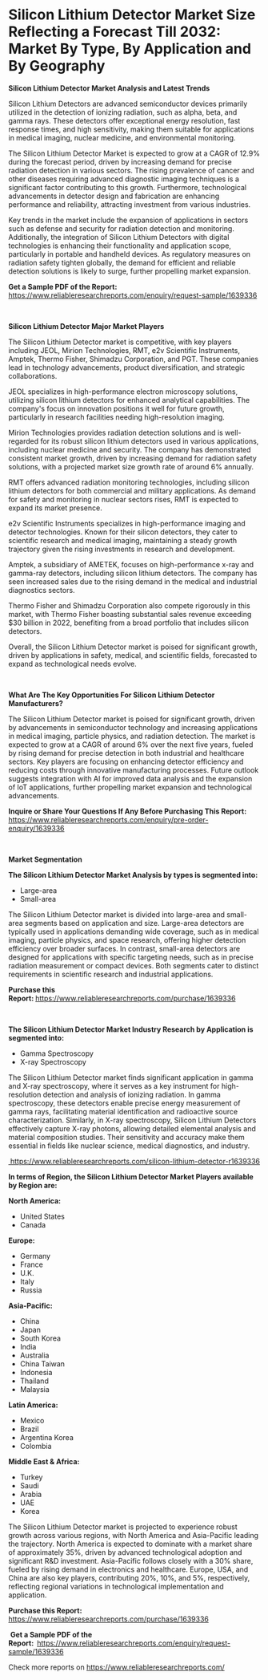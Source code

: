 <p><h1>Silicon Lithium Detector Market Size Reflecting a Forecast Till 2032: Market By Type, By Application and By Geography</h1></p><p><strong>Silicon Lithium Detector Market Analysis and Latest Trends</strong></p>
<p><p>Silicon Lithium Detectors are advanced semiconductor devices primarily utilized in the detection of ionizing radiation, such as alpha, beta, and gamma rays. These detectors offer exceptional energy resolution, fast response times, and high sensitivity, making them suitable for applications in medical imaging, nuclear medicine, and environmental monitoring.</p><p>The Silicon Lithium Detector Market is expected to grow at a CAGR of 12.9% during the forecast period, driven by increasing demand for precise radiation detection in various sectors. The rising prevalence of cancer and other diseases requiring advanced diagnostic imaging techniques is a significant factor contributing to this growth. Furthermore, technological advancements in detector design and fabrication are enhancing performance and reliability, attracting investment from various industries.</p><p>Key trends in the market include the expansion of applications in sectors such as defense and security for radiation detection and monitoring. Additionally, the integration of Silicon Lithium Detectors with digital technologies is enhancing their functionality and application scope, particularly in portable and handheld devices. As regulatory measures on radiation safety tighten globally, the demand for efficient and reliable detection solutions is likely to surge, further propelling market expansion.</p></p>
<p><strong>Get a Sample PDF of the Report:&nbsp;</strong> <a href="https://www.reliableresearchreports.com/enquiry/request-sample/1639336?utm_campaign=2395&utm_medium=2&utm_source=Github&utm_content=ia&utm_term=06042025&utm_id=silicon-lithium-detector">https://www.reliableresearchreports.com/enquiry/request-sample/1639336</a></p>
<p>&nbsp;</p>
<p><strong>Silicon Lithium Detector Major Market Players</strong></p>
<p><p>The Silicon Lithium Detector market is competitive, with key players including JEOL, Mirion Technologies, RMT, e2v Scientific Instruments, Amptek, Thermo Fisher, Shimadzu Corporation, and PGT. These companies lead in technology advancements, product diversification, and strategic collaborations.</p><p>JEOL specializes in high-performance electron microscopy solutions, utilizing silicon lithium detectors for enhanced analytical capabilities. The company's focus on innovation positions it well for future growth, particularly in research facilities needing high-resolution imaging.</p><p>Mirion Technologies provides radiation detection solutions and is well-regarded for its robust silicon lithium detectors used in various applications, including nuclear medicine and security. The company has demonstrated consistent market growth, driven by increasing demand for radiation safety solutions, with a projected market size growth rate of around 6% annually.</p><p>RMT offers advanced radiation monitoring technologies, including silicon lithium detectors for both commercial and military applications. As demand for safety and monitoring in nuclear sectors rises, RMT is expected to expand its market presence.</p><p>e2v Scientific Instruments specializes in high-performance imaging and detector technologies. Known for their silicon detectors, they cater to scientific research and medical imaging, maintaining a steady growth trajectory given the rising investments in research and development.</p><p>Amptek, a subsidiary of AMETEK, focuses on high-performance x-ray and gamma-ray detectors, including silicon lithium detectors. The company has seen increased sales due to the rising demand in the medical and industrial diagnostics sectors.</p><p>Thermo Fisher and Shimadzu Corporation also compete rigorously in this market, with Thermo Fisher boasting substantial sales revenue exceeding $30 billion in 2022, benefiting from a broad portfolio that includes silicon detectors.</p><p>Overall, the Silicon Lithium Detector market is poised for significant growth, driven by applications in safety, medical, and scientific fields, forecasted to expand as technological needs evolve.</p></p>
<p>&nbsp;</p>
<p><strong>What Are The Key Opportunities For Silicon Lithium Detector Manufacturers?</strong></p>
<p><p>The Silicon Lithium Detector market is poised for significant growth, driven by advancements in semiconductor technology and increasing applications in medical imaging, particle physics, and radiation detection. The market is expected to grow at a CAGR of around 6% over the next five years, fueled by rising demand for precise detection in both industrial and healthcare sectors. Key players are focusing on enhancing detector efficiency and reducing costs through innovative manufacturing processes. Future outlook suggests integration with AI for improved data analysis and the expansion of IoT applications, further propelling market expansion and technological advancements.</p></p>
<p><strong>Inquire or Share Your Questions If Any Before Purchasing This Report:</strong> <a href="https://www.reliableresearchreports.com/enquiry/pre-order-enquiry/1639336?utm_campaign=2395&utm_medium=2&utm_source=Github&utm_content=ia&utm_term=06042025&utm_id=silicon-lithium-detector">https://www.reliableresearchreports.com/enquiry/pre-order-enquiry/1639336</a></p>
<p>&nbsp;</p>
<p><strong>Market Segmentation</strong></p>
<p><strong>The Silicon Lithium Detector Market Analysis by types is segmented into:</strong></p>
<p><ul><li>Large-area</li><li>Small-area</li></ul></p>
<p><p>The Silicon Lithium Detector market is divided into large-area and small-area segments based on application and size. Large-area detectors are typically used in applications demanding wide coverage, such as in medical imaging, particle physics, and space research, offering higher detection efficiency over broader surfaces. In contrast, small-area detectors are designed for applications with specific targeting needs, such as in precise radiation measurement or compact devices. Both segments cater to distinct requirements in scientific research and industrial applications.</p></p>
<p><strong>Purchase this Report:&nbsp;</strong><a href="https://www.reliableresearchreports.com/purchase/1639336?utm_campaign=2395&utm_medium=2&utm_source=Github&utm_content=ia&utm_term=06042025&utm_id=silicon-lithium-detector">https://www.reliableresearchreports.com/purchase/1639336</a></p>
<p>&nbsp;</p>
<p><strong>The Silicon Lithium Detector Market Industry Research by Application is segmented into:</strong></p>
<p><ul><li>Gamma Spectroscopy</li><li>X-ray Spectroscopy</li></ul></p>
<p><p>The Silicon Lithium Detector market finds significant application in gamma and X-ray spectroscopy, where it serves as a key instrument for high-resolution detection and analysis of ionizing radiation. In gamma spectroscopy, these detectors enable precise energy measurement of gamma rays, facilitating material identification and radioactive source characterization. Similarly, in X-ray spectroscopy, Silicon Lithium Detectors effectively capture X-ray photons, allowing detailed elemental analysis and material composition studies. Their sensitivity and accuracy make them essential in fields like nuclear science, medical diagnostics, and industry.</p></p>
<p><a href="https://www.reliableresearchreports.com/silicon-lithium-detector-r1639336?utm_campaign=2395&utm_medium=2&utm_source=Github&utm_content=ia&utm_term=06042025&utm_id=silicon-lithium-detector">&nbsp;https://www.reliableresearchreports.com/silicon-lithium-detector-r1639336</a></p>
<p><strong>In terms of Region, the Silicon Lithium Detector Market Players available by Region are:</strong></p>
<p>
    <p> <strong> North America: </strong>
        <ul>
            <li>United States</li>
            <li>Canada</li>
        </ul>
        </p> 
    <p> <strong> Europe: </strong>
        <ul>
            <li>Germany</li>
            <li>France</li>
            <li>U.K.</li>
            <li>Italy</li>
            <li>Russia</li>
        </ul>
        </p> 
    <p> <strong> Asia-Pacific: </strong>
        <ul>
            <li>China</li>
            <li>Japan</li>
            <li>South Korea</li>
            <li>India</li>
            <li>Australia</li>
            <li>China Taiwan</li>
            <li>Indonesia</li>
            <li>Thailand</li>
            <li>Malaysia</li>
        </ul>
        </p> 
    <p> <strong> Latin America: </strong>
        <ul>
            <li>Mexico</li>
            <li>Brazil</li>
            <li>Argentina Korea</li>
            <li>Colombia</li>
        </ul>
        </p> 
    <p> <strong> Middle East & Africa: </strong>
        <ul>
            <li>Turkey</li>
            <li>Saudi</li>
            <li>Arabia</li>
            <li>UAE</li>
            <li>Korea</li>
        </ul>
    </p>
    </p>
<p><p>The Silicon Lithium Detector market is projected to experience robust growth across various regions, with North America and Asia-Pacific leading the trajectory. North America is expected to dominate with a market share of approximately 35%, driven by advanced technological adoption and significant R&D investment. Asia-Pacific follows closely with a 30% share, fueled by rising demand in electronics and healthcare. Europe, USA, and China are also key players, contributing 20%, 10%, and 5%, respectively, reflecting regional variations in technological implementation and application.</p></p>
<p><strong>Purchase this Report: </strong><a href="https://www.reliableresearchreports.com/purchase/1639336?utm_campaign=2395&utm_medium=2&utm_source=Github&utm_content=ia&utm_term=06042025&utm_id=silicon-lithium-detector">https://www.reliableresearchreports.com/purchase/1639336</a></p>
<p>&nbsp;<strong>Get a Sample PDF of the Report:&nbsp;&nbsp;</strong><a href="https://www.reliableresearchreports.com/enquiry/request-sample/1639336?utm_campaign=2395&utm_medium=2&utm_source=Github&utm_content=ia&utm_term=06042025&utm_id=silicon-lithium-detector">https://www.reliableresearchreports.com/enquiry/request-sample/1639336</a></p>
<p><strong></strong></p>
<p>Check more reports on <a href="https://www.reliableresearchreports.com/?utm_campaign=2395&utm_medium=2&utm_source=Github&utm_content=ia&utm_term=06042025&utm_id=silicon-lithium-detector">https://www.reliableresearchreports.com/</a></p>